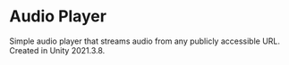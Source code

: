 # Audio Player

Simple audio player that streams audio from any publicly accessible URL. Created in Unity 2021.3.8.
